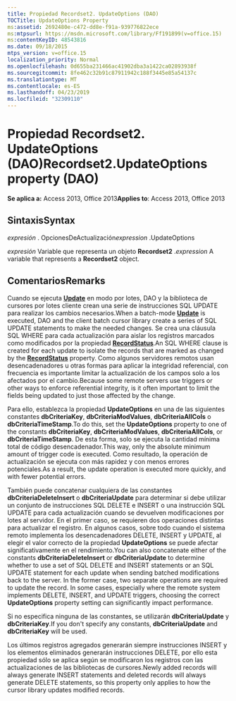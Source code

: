 ```yaml
---
title: Propiedad Recordset2. UpdateOptions (DAO)
TOCTitle: UpdateOptions Property
ms:assetid: 2692480e-c472-dd8e-f91a-939776822ece
ms:mtpsurl: https://msdn.microsoft.com/library/Ff191899(v=office.15)
ms:contentKeyID: 48543816
ms.date: 09/18/2015
mtps_version: v=office.15
localization_priority: Normal
ms.openlocfilehash: 0d655ba231466ac41902dba3a1422ca02893938f
ms.sourcegitcommit: 8fe462c32b91c87911942c188f3445e85a54137c
ms.translationtype: MT
ms.contentlocale: es-ES
ms.lasthandoff: 04/23/2019
ms.locfileid: "32309110"
---
```

# <a name="recordset2updateoptions-property-dao"></a><span data-ttu-id="3ebcb-102">Propiedad Recordset2. UpdateOptions (DAO)</span><span class="sxs-lookup"><span data-stu-id="3ebcb-102">Recordset2.UpdateOptions property (DAO)</span></span>


<span data-ttu-id="3ebcb-103">**Se aplica a:** Access 2013, Office 2013</span><span class="sxs-lookup"><span data-stu-id="3ebcb-103">**Applies to**: Access 2013, Office 2013</span></span>

## <a name="syntax"></a><span data-ttu-id="3ebcb-104">Sintaxis</span><span class="sxs-lookup"><span data-stu-id="3ebcb-104">Syntax</span></span>

<span data-ttu-id="3ebcb-105">*expresión* . OpcionesDeActualización</span><span class="sxs-lookup"><span data-stu-id="3ebcb-105">*expression* .UpdateOptions</span></span>

<span data-ttu-id="3ebcb-106">*expresión* Variable que representa un objeto **Recordset2** .</span><span class="sxs-lookup"><span data-stu-id="3ebcb-106">*expression* A variable that represents a **Recordset2** object.</span></span>

## <a name="remarks"></a><span data-ttu-id="3ebcb-107">Comentarios</span><span class="sxs-lookup"><span data-stu-id="3ebcb-107">Remarks</span></span>

<span data-ttu-id="3ebcb-108">Cuando se ejecuta **[Update](recordset2-update-method-dao.md)** en modo por lotes, DAO y la biblioteca de cursores por lotes cliente crean una serie de instrucciones SQL UPDATE para realizar los cambios necesarios.</span><span class="sxs-lookup"><span data-stu-id="3ebcb-108">When a batch-mode **[Update](recordset2-update-method-dao.md)** is executed, DAO and the client batch cursor library create a series of SQL UPDATE statements to make the needed changes.</span></span> <span data-ttu-id="3ebcb-109">Se crea una cláusula SQL WHERE para cada actualización para aislar los registros marcados como modificados por la propiedad **[RecordStatus](recordset2-recordstatus-property-dao.md)**.</span><span class="sxs-lookup"><span data-stu-id="3ebcb-109">An SQL WHERE clause is created for each update to isolate the records that are marked as changed by the **[RecordStatus](recordset2-recordstatus-property-dao.md)** property.</span></span> <span data-ttu-id="3ebcb-110">Como algunos servidores remotos usan desencadenadores u otras formas para aplicar la integridad referencial, con frecuencia es importante limitar la actualización de los campos solo a los afectados por el cambio.</span><span class="sxs-lookup"><span data-stu-id="3ebcb-110">Because some remote servers use triggers or other ways to enforce referential integrity, is it often important to limit the fields being updated to just those affected by the change.</span></span> 

<span data-ttu-id="3ebcb-111">Para ello, establezca la propiedad **UpdateOptions** en una de las siguientes constantes **dbCriteriaKey**, **dbCriteriaModValues**, **dbCriteriaAllCols** o **dbCriteriaTimeStamp**.</span><span class="sxs-lookup"><span data-stu-id="3ebcb-111">To do this, set the **UpdateOptions** property to one of the constants **dbCriteriaKey**, **dbCriteriaModValues**, **dbCriteriaAllCols**, or **dbCriteriaTimeStamp**.</span></span> <span data-ttu-id="3ebcb-112">De esta forma, solo se ejecuta la cantidad mínima total de código desencadenador.</span><span class="sxs-lookup"><span data-stu-id="3ebcb-112">This way, only the absolute minimum amount of trigger code is executed.</span></span> <span data-ttu-id="3ebcb-113">Como resultado, la operación de actualización se ejecuta con más rapidez y con menos errores potenciales.</span><span class="sxs-lookup"><span data-stu-id="3ebcb-113">As a result, the update operation is executed more quickly, and with fewer potential errors.</span></span>

<span data-ttu-id="3ebcb-p103">También puede concatenar cualquiera de las constantes **dbCriteriaDeleteInsert** o **dbCriteriaUpdate** para determinar si debe utilizar un conjunto de instrucciones SQL DELETE e INSERT o una instrucción SQL UPDATE para cada actualización cuando se devuelven modificaciones por lotes al servidor. En el primer caso, se requieren dos operaciones distintas para actualizar el registro. En algunos casos, sobre todo cuando el sistema remoto implementa los desencadenadores DELETE, INSERT y UPDATE, al elegir el valor correcto de la propiedad **UpdateOptions** se puede afectar significativamente en el rendimiento.</span><span class="sxs-lookup"><span data-stu-id="3ebcb-p103">You can also concatenate either of the constants **dbCriteriaDeleteInsert** or **dbCriteriaUpdate** to determine whether to use a set of SQL DELETE and INSERT statements or an SQL UPDATE statement for each update when sending batched modifications back to the server. In the former case, two separate operations are required to update the record. In some cases, especially where the remote system implements DELETE, INSERT, and UPDATE triggers, choosing the correct **UpdateOptions** property setting can significantly impact performance.</span></span>

<span data-ttu-id="3ebcb-117">Si no especifica ninguna de las constantes, se utilizarán **dbCriteriaUpdate** y **dbCriteriaKey**.</span><span class="sxs-lookup"><span data-stu-id="3ebcb-117">If you don't specify any constants, **dbCriteriaUpdate** and **dbCriteriaKey** will be used.</span></span>

<span data-ttu-id="3ebcb-118">Los últimos registros agregados generarán siempre instrucciones INSERT y los elementos eliminados generarán instrucciones DELETE, por ello esta propiedad sólo se aplica según se modificaron los registros con las actualizaciones de las bibliotecas de cursores.</span><span class="sxs-lookup"><span data-stu-id="3ebcb-118">Newly added records will always generate INSERT statements and deleted records will always generate DELETE statements, so this property only applies to how the cursor library updates modified records.</span></span>

